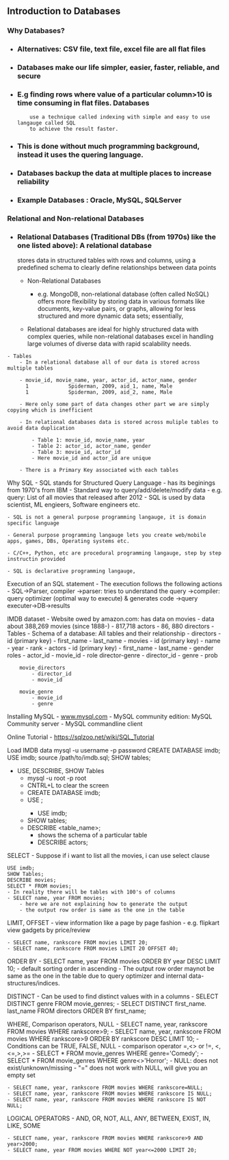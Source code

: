 ## Introduction to Databases
### Why Databases?
- ### Alternatives: CSV file, text file, excel file are all flat files
- ### Databases make our life simpler, easier, faster, reliable, and secure
- ### E.g finding rows where value of a particular column>10 is time consuming in flat files. Databases
          use a technique called indexing with simple and easy to use langauge called SQL
          to achieve the result faster.
- ### This is done without much programming background, instead it uses the quering language.
- ### Databases backup the data at multiple places to increase reliability

- ### Example Databases : Oracle, MySQL, SQLServer

### Relational and Non-relational Databases
   - ###  Relational Databases (Traditional DBs (from 1970s) like the one listed above): A relational database 
        stores data in structured tables with rows and columns, using a predefined schema to clearly define 
        relationships between data points
        
        - Non-Relational Databases
            - e.g. MongoDB, non-relational database (often called NoSQL) offers more flexibility by storing 
            data in various formats like documents, key-value pairs, or graphs, allowing for less structured 
            and more dynamic data sets; essentially, 
        
        - Relational databases are ideal for highly structured data with complex queries, while non-relational 
          databases excel in handling large volumes of diverse data with rapid scalability needs.

    - Tables
        - In a relational database all of our data is stored across multiple tables

        - movie_id, movie_name, year, actor_id, actor_name, gender
          1             Spiderman, 2009, aid_1, name, Male
          1             Spiderman, 2009, aid_2, name, Male

        - Here only some part of data changes other part we are simply copying which is inefficient

        - In relational databases data is stored across muliple tables to avoid data duplication

            - Table 1: movie_id, movie_name, year
            - Table 2: actor_id, actor_name, gender
            - Table 3: movie_id, actor_id
            - Here movie_id and actor_id are unique

        - There is a Primary Key associated with each tables

Why SQL
    - SQL stands for Structured Query Language
        - has its beginings from 1970's from IBM
        - Standard way to query/add/delete/modify data
        - e.g. query: List of all movies that released after 2012
        - SQL is used by data scientist, ML engieers, Software engineers etc.
    
    - SQL is not a general purpose programming langauge, it is domain specific language

    - General purpose programming langauge lets you create web/mobile apps, games, DBs, Operating systems etc.

    - C/C++, Python, etc are procedural programming langauge, step by step instructin provided

    - SQL is declarative programming langauge,


Execution of an SQL statement
    - The execution follows the following actions
    - SQL->Parser, compiler 
         ->parser: tries to understand the query
         ->compiler: query optimizer (optimal way to execute) & generates code
         ->query executer->DB->results

IMDB dataset
    - Website owed by amazon.com: has data on movies
    - data about 388,269 movies (since 1888-)
    - 817,718 actors
    - 86, 880 directors
    - Tables
    - Schema of a database: All tables and their relationship
        - directors
            - id (primary key)
            - first_name
            - last_name
        - movies
            - id (primary key)
            - name
            - year
            - rank
        - actors
            - id (primary key)
            - first_name
            - last_name
            - gender
        roles
            - actor_id
            - movie_id
            - role
        director-genre
            - director_id
            - genre
            - prob

        movie_directors
            - director_id
            - movie_id

        movie_genre
            - movie_id
            - genre


Installing MySQL
    - www.mysql.com
        - MySQL community edition: MySQL Community server
        - MySQL commandline client

Online Tutorial
    - https://sqlzoo.net/wiki/SQL_Tutorial


Load IMDB data
    mysql -u username -p password
    CREATE DATABASE imdb;
    USE imdb;
    source /path/to/imdb.sql;
    SHOW tables;


- USE, DESCRIBE, SHOW Tables
    - mysql -u root -p root
    - CNTRL+L to clear the screen
    - CREATE DATABASE imdb;
    - USE <DB NAME>;
        - USE imdb;
    - SHOW tables;
    - DESCRIBE <table_name>;
        - shows the schema of a particular table
        - DESCRIBE actors;


SELECT
    - Suppose if i want to list all the movies, i can use select clause 

    USE imdb;
    SHOW Tables;
    DESCRIBE movies;
    SELECT * FROM movies;
    - In reality there will be tables with 100's of columns
    - SELECT name, year FROM movies;
        - here we are not explaining how to generate the output
        - the output row order is same as the one in the table


LIMIT, OFFSET
    -  view information like a page by page fashion
        - e.g. flipkart view gadgets by price/review

    - SELECT name, rankscore FROM movies LIMIT 20;
    - SELECT name, rankscore FROM movies LIMIT 20 OFFSET 40;


ORDER BY
    - SELECT name, year FROM movies ORDER BY year DESC LIMIT 10;
    - default sorting order in ascending
    - The output row order maynot be same as the one in the table due to
    query optimizer and internal data-structures/indices.


DISTINCT
    - Can be used to find distinct values with in a columns
    - SELECT DISTINCT genre FROM movie_genres;
    - SELECT DISTINCT first_name. last_name FROM directors ORDER BY first_name;


WHERE, Comparison operators, NULL
    - SELECT name, year, rankscore FROM movies WHERE rankscore>9;
    - SELECT name, year, rankscore
      FROM movies
      WHERE rankscore>9
      ORDER BY rankscore DESC
      LIMIT 10;
    - Conditions can be TRUE, FALSE, NULL
    - comparison operator =,<> or !=, <,<=,>,>=
    - SELECT * FROM movie_genres WHERE genre='Comedy';
    - SELECT * FROM movie_genres WHERE genre<>'Horror';
    - NULL: does not exist/unknown/missing
    - "=" does not work with NULL, will give you an empty set


    - SELECT name, year, rankscore FROM movies WHERE rankscore=NULL;
    - SELECT name, year, rankscore FROM movies WHERE rankscore IS NULL;
    - SELECT name, year, rankscore FROM movies WHERE rankscore IS NOT NULL;


LOGICAL OPERATORS
    - AND, OR, NOT, ALL, ANY, BETWEEN, EXIST, IN, LIKE, SOME

    
    - SELECT name, year, rankscore FROM movies WHERE rankscore>9 AND year>2000;
    - SELECT name, year FROM movies WHERE NOT year<=2000 LIMIT 20;
